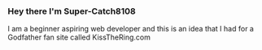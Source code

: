 ### Hey there I'm Super-Catch8108
I am a beginner aspiring web developer and this is an idea that I had for a Godfather fan site called KissTheRing.com

